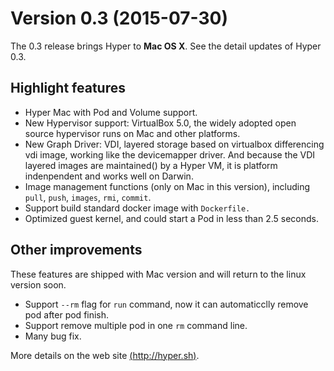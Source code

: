 # Version 0.3 (2015-07-30)


The 0.3 release brings Hyper to **Mac OS X**. See the detail updates of Hyper 0.3.

## Highlight features

- Hyper Mac with Pod and Volume support.
- New Hypervisor support: VirtualBox 5.0, the widely adopted open source hypervisor runs on Mac and other platforms. 
- New Graph Driver: VDI, layered storage based on virtualbox differencing vdi image, working like the devicemapper driver. And because the VDI layered images are maintained() by a Hyper VM, it is platform indenpendent and works well on Darwin.
- Image management functions (only on Mac in this version), including `pull`, `push`, `images`, `rmi`, `commit`.
- Support build standard docker image with `Dockerfile.`
- Optimized guest kernel, and could start a Pod in less than 2.5 seconds.

## Other improvements

These features are shipped with Mac version and will return to the linux version soon.

- Support `--rm` flag for `run` command, now it can automaticclly remove pod after pod finish.
- Support remove multiple pod in one `rm` command line.
- Many bug fix.

More details on the web site [(http://hyper.sh)](http://hyper.sh/).
